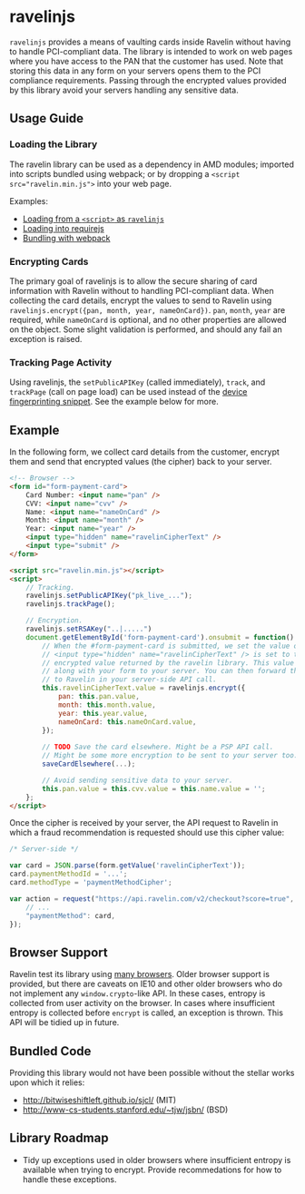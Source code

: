 # ravelinjs

`ravelinjs` provides a means of vaulting cards inside Ravelin without having to handle PCI-compliant data. The library is intended to work on web pages where you have access to the PAN that the customer has used. Note that storing this data in any form on your servers opens them to the PCI compliance requirements. Passing through the encrypted values provided by this library avoid your servers handling any sensitive data.

## Usage Guide

### Loading the Library

The ravelin library can be used as a dependency in AMD modules; imported into
scripts bundled using webpack; or by dropping a `<script src="ravelin.min.js">`
into your web page.

Examples:

* [Loading from a `<script>` as `ravelinjs`](test/pages/scripttag)
* [Loading into requirejs](test/pages/amd)
* [Bundling with webpack](test/pages/webpack)

### Encrypting Cards

The primary goal of ravelinjs is to allow the secure sharing of card information
with Ravelin without to handling PCI-compliant data. When collecting the card
details, encrypt the values to send to Ravelin using
`ravelinjs.encrypt({pan, month, year, nameOnCard})`. `pan`, `month`, `year` are
required, while `nameOnCard` is optional, and no other properties are allowed
on the object. Some slight validation is performed, and should any fail an
exception is raised.

### Tracking Page Activity

Using ravelinjs, the `setPublicAPIKey` (called immediately), `track`, and
`trackPage` (call on page load) can be used instead of the [device
fingerprinting snippet][device-track]. See the example below for more.

## Example

In the following form, we collect card details from the customer, encrypt them
and send that encrypted values (the cipher) back to your server.

```html
<!-- Browser -->
<form id="form-payment-card">
    Card Number: <input name="pan" />
    CVV: <input name="cvv" />
    Name: <input name="nameOnCard" />
    Month: <input name="month" />
    Year: <input name="year" />
    <input type="hidden" name="ravelinCipherText" />
    <input type="submit" />
</form>

<script src="ravelin.min.js"></script>
<script>
    // Tracking.
    ravelinjs.setPublicAPIKey("pk_live_...");
    ravelinjs.trackPage();

    // Encryption.
    ravelinjs.setRSAKey("..|.....")
    document.getElementById('form-payment-card').onsubmit = function() {
        // When the #form-payment-card is submitted, we set the value of the
        // <input type="hidden" name="ravelinCipherText" /> is set to the
        // encrypted value returned by the ravelin library. This value is sent
        // along with your form to your server. You can then forward this value
        // to Ravelin in your server-side API call.
        this.ravelinCipherText.value = ravelinjs.encrypt({
            pan: this.pan.value,
            month: this.month.value,
            year: this.year.value,
            nameOnCard: this.nameOnCard.value,
        });
        
        // TODO Save the card elsewhere. Might be a PSP API call.
        // Might be some more encryption to be sent to your server too.
        saveCardElsewhere(...);

        // Avoid sending sensitive data to your server.
        this.pan.value = this.cvv.value = this.name.value = '';
    };
</script>
```

Once the cipher is received by your server, the API request to Ravelin in which a fraud recommendation is requested should use this cipher value:

```js
/* Server-side */

var card = JSON.parse(form.getValue('ravelinCipherText'));
card.paymentMethodId = '...';
card.methodType = 'paymentMethodCipher';

var action = request("https://api.ravelin.com/v2/checkout?score=true", {
    // ...
    "paymentMethod": card,
});
```

## Browser Support

Ravelin test its library using [many browsers](test/crossbrowser.conf.js). Older
browser support is provided, but there are caveats on IE10 and other older
browsers who do not implement any `window.crypto`-like API. In these cases,
entropy is collected from user activity on the browser. In cases where
insufficient entropy is collected before `encrypt` is called, an exception is
thrown. This API will be tidied up in future.

## Bundled Code

Providing this library would not have been possible without the stellar works
upon which it relies:

* http://bitwiseshiftleft.github.io/sjcl/ (MIT)
* http://www-cs-students.stanford.edu/~tjw/jsbn/ (BSD)

## Library Roadmap

* Tidy up exceptions used in older browsers where insufficient entropy is
  available when trying to encrypt. Provide recommedations for how to handle
  these exceptions.

[device-track]: https://developer.ravelin.com/v2/#device-tracking